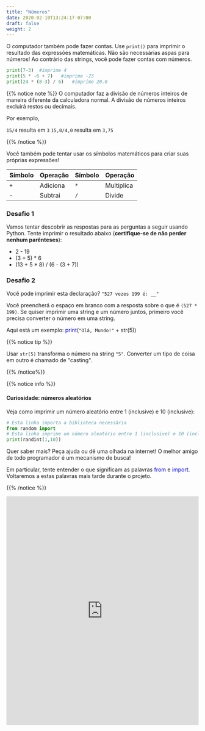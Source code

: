```yaml
---
title: "Números"
date: 2020-02-10T13:24:17-07:00
draft: false
weight: 2
---
```


O computador também pode fazer contas. Use `print()` para imprimir o resultado das expressões matemáticas. Não são necessárias aspas para números! Ao contrário das strings, você pode fazer contas com números.

```python
print(7-3)  #imprime 4
print(5 * -6 + 7)   #imprime -23
print(24 * (8-3) / 6)   #imprime 20.0
```

{{% notice note %}}
O computador faz a divisão de números inteiros de maneira diferente da calculadora normal. A divisão de números inteiros excluirá restos ou decimais.

Por exemplo,

`15/4` resulta em `3`
`15,0/4,0` resulta em `3,75`

{{% /notice %}}

Você também pode tentar usar os símbolos matemáticos para criar suas próprias expressões!

| Símbolo         | Operação      | Símbolo     | Operação    |
| --------------- | ------------- | ----------- | ----------- |
| `+`             | Adiciona      | `*`         | Multiplica  | 
| `-`             | Subtrai       | `/`         | Divide      | 

### Desafio 1

Vamos tentar descobrir as respostas para as perguntas a seguir usando Python. Tente imprimir o resultado abaixo (<b>certifique-se de não perder nenhum parênteses</b>):

- 2 - 19
- (3 + 5) * 6
- (13 + 5 * 8) / (6 - (3 + 7))

### Desafio 2

Você pode imprimir esta declaração? `"527 vezes 199 é: __"`

Você preencherá o espaço em branco com a resposta sobre o que é `(527 * 199)`. Se quiser imprimir uma string e um número juntos, primeiro você precisa converter o número em uma string.

Aqui está um exemplo: <font color="blue">print</font>(`"Olá, Mundo!"` + str(5))

{{% notice tip %}}

Usar `str(5)` transforma o número na string `"5"`. Converter um tipo de coisa em outro é chamado de "casting".

{{% /notice%}}

{{% notice info %}}

#### Curiosidade: números aleatórios

Veja como imprimir um número aleatório entre 1 (inclusive) e 10 (inclusive):

 ```python 
 # Esta linha importa a biblioteca necessária
 from random import 
 # Esta linha imprime um número aleatório entre 1 (inclusive) e 10 (inclusive)
 print(randint(1,10))
 ```

Quer saber mais? Peça ajuda ou dê uma olhada na internet! O melhor amigo de todo programador é um mecanismo de busca!

Em particular, tente entender o que significam as palavras <font color="blue">from</font> e <font color="blue">import</font>. Voltaremos a estas palavras mais tarde durante o projeto.

{{% /notice %}}

<iframe src="https://trinket.io/embed/python/b238d85d0d" width="100%" height="600" frameborder="0" marginwidth="0" marginheight="0" allowfullscreen></iframe>
